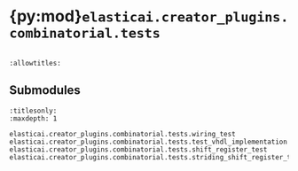 # {py:mod}`elasticai.creator_plugins.combinatorial.tests`

```{py:module} elasticai.creator_plugins.combinatorial.tests
```

```{autodoc2-docstring} elasticai.creator_plugins.combinatorial.tests
:allowtitles:
```

## Submodules

```{toctree}
:titlesonly:
:maxdepth: 1

elasticai.creator_plugins.combinatorial.tests.wiring_test
elasticai.creator_plugins.combinatorial.tests.test_vhdl_implementation
elasticai.creator_plugins.combinatorial.tests.shift_register_test
elasticai.creator_plugins.combinatorial.tests.striding_shift_register_test
```
